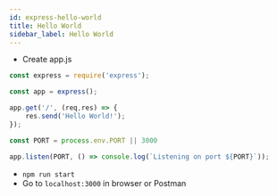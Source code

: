 ```yaml
---
id: express-hello-world
title: Hello World
sidebar_label: Hello World
---
```


- Create app.js

```js title="app.js"
const express = require('express');

const app = express();

app.get('/', (req,res) => {
    res.send('Hello World!');
});

const PORT = process.env.PORT || 3000

app.listen(PORT, () => console.log(`Listening on port ${PORT}`));
```

- ```npm run start```
- Go to ```localhost:3000``` in browser or Postman

